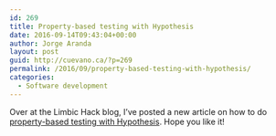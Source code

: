 ```yaml
---
id: 269
title: Property-based testing with Hypothesis
date: 2016-09-14T09:43:04+00:00
author: Jorge Aranda
layout: post
guid: http://cuevano.ca/?p=269
permalink: /2016/09/property-based-testing-with-hypothesis/
categories:
  - Software development
---
```

Over at the Limbic Hack blog, I&#8217;ve posted a new article on how to do [property-based testing with Hypothesis](http://hack.limbicmedia.ca/property-based-testing-with-hypothesis/). Hope you like it!